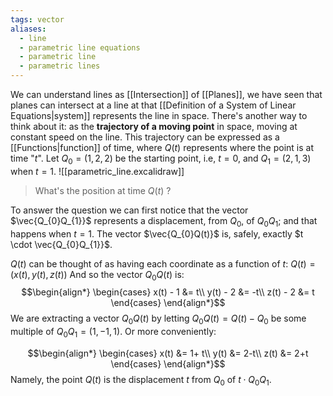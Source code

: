 ```yaml
---
tags: vector
aliases:
  - line
  - parametric line equations
  - parametric line
  - parametric lines
---
```

We can understand lines as [[Intersection]] of [[Planes]], we have seen that planes can intersect at a line at that [[Definition of a System of Linear Equations|system]] represents the line in space.
There's another way to think about it: as the **trajectory of a moving point** in space, moving at constant speed on the line. This trajectory can be expressed as a [[Functions|function]] of time, where $Q(t)$ represents where the point is at time "$t$".
Let $Q_{0} = (1,2,2)$ be the starting point, i.e, $t=0$, and $Q_{1}=(2,1,3)$ when $t=1$.
![[parametric_line.excalidraw]]
> What's the position at time $Q(t)$ ?

To answer the question we can first notice that the vector $\vec{Q_{0}Q_{1}}$ represents a displacement, from $Q_{0}$, of $Q_{0}Q_{1}$; and that happens when $t=1$. The vector $\vec{Q_{0}Q(t)}$ is, safely, exactly $t \cdot \vec{Q_{0}Q_{1}}$.

$Q(t)$ can be thought of as having each coordinate as a function of $t$: $Q(t) = (x(t), y(t), z(t))$
And so the vector $Q_{0}Q(t)$ is:
$$\begin{align*}
\begin{cases}
x(t) - 1 &= t\\
y(t) - 2 &= -t\\
z(t) - 2 &= t
\end{cases}
\end{align*}$$
We are extracting a vector $Q_{0}Q(t)$ by letting $Q_{0}Q(t)=Q(t)-Q_{0}$  be some multiple of $Q_{0}Q_{1}=(1,-1,1)$. Or more conveniently:

$$\begin{align*}
\begin{cases}
x(t) &= 1+ t\\
y(t) &= 2-t\\
z(t) &= 2+t
\end{cases}
\end{align*}$$
Namely, the point $Q(t)$ is the displacement $t$ from $Q_{0}$ of $t \cdot Q_{0}Q_{1}$.